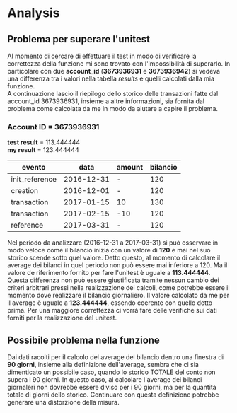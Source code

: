 # Analysis

## Problema  per superare l'unitest

Al momento di cercare di effettuare il test in modo di verificare la correttezza della funzione mi sono trovato con l'impossibilità di superarlo. In particolare con due **account_id** (**3673936931** e **3673936942**) si vedeva una differenza tra i valori nella tabella *results* e quelli calcolati dalla mia funzione.  
A continuazione lascio il riepilogo dello storico delle transazioni fatte dal account_id 3673936931, insieme a altre informazioni, sia fornita dal problema come calcolata da me in modo da aiutare a capire il problema.

### Account ID = 3673936931

**test result** = 113.444444  
**my result** = 123.444444  

| evento | data | amount | bilancio |
| ------ | ---- | ------ | -------- |
| init_reference | 2016-12-31 | - | 120 |
| creation | 2016-12-01 | - | 120 |
| transaction | 2017-01-15 | 10 | 130|
| transaction | 2017-02-15 | -10 | 120 |
| reference | 2017-03-31 | - | 120 |  

Nel periodo da analizzare (2016-12-31 a 2017-03-31) si può osservare in modo veloce come il bilancio inizia con un valore di **120** e mai nel suo storico scende sotto quel valore. Detto questo, al momento di calcolare il average dei bilanci in quel periodo non può essere mai inferiore a 120. Ma il valore de riferimento fornito per fare l'unitest è uguale a **113.444444**. Questa differenza non può essere giustificata tramite nessun cambio dei criteri arbitrari pressi nella realizzazione dei calcoli, come potrebbe essere il momento dove realizzare il bilancio giornaliero. Il valore calcolato da me per il average è uguale a **123.444444**, essendo coerente con quello detto prima. Per una maggiore correttezza ci vorrà fare delle verifiche sui dati forniti per la realizzazione del unitest.

## Possibile problema nella funzione

Dai dati racolti per il calcolo del average del bilancio dentro una finestra di **90 giorni**, insieme alla definizione dell'average, sembra che ci sia dimenticato un possibile caso, quando lo storico TOTALE del conto non supera i 90 giorni. In questo caso, al calcolare l'average dei bilanci giornaleri non dovrebbe essere diviso per i 90 giorni, ma per la quantità totale di giorni dello storico. Continuare con questa definizione potrebbe generare una distorzione della misura.